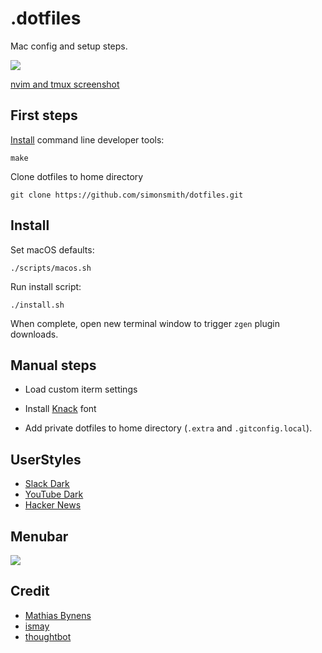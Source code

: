 # .dotfiles

Mac config and setup steps.

![](https://cl.ly/gpnk/Screen%20Shot%202016-07-30%20at%2007.00.34.png)

[nvim and tmux screenshot](http://i.imgur.com/MVujYou.png)

## First steps

[Install](http://osxdaily.com/2014/02/12/install-command-line-tools-mac-os-x/) command line developer tools:

```
make
```

Clone dotfiles to home directory

```
git clone https://github.com/simonsmith/dotfiles.git
```

## Install

Set macOS defaults:

```
./scripts/macos.sh
```

Run install script:

```
./install.sh
```

When complete, open new terminal window to trigger `zgen` plugin downloads.

## Manual steps

* Load custom iterm settings

* Install [Knack](https://github.com/ryanoasis/nerd-fonts/tree/master/patched-fonts/Hack/Regular/complete) font

* Add private dotfiles to home directory (`.extra` and `.gitconfig.local`).

## UserStyles

* [Slack Dark](https://userstyles.org/styles/117475/slack-night-mode-black)
* [YouTube Dark](https://userstyles.org/styles/117673/darktube)
* [Hacker News](https://github.com/oskarkrawczyk/hackernews-userstyles)

## Menubar

![](https://cl.ly/gpd7/Image%202016-07-30%20at%207.02.42%20am.png)

## Credit

* [Mathias Bynens](https://github.com/mathiasbynens/dotfiles/)
* [ismay](https://github.com/ismay/dotfiles)
* [thoughtbot](https://github.com/thoughtbot/laptop)
